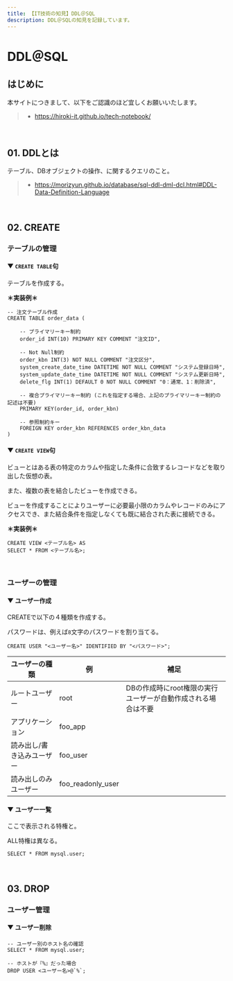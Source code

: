 ```yaml
---
title: 【IT技術の知見】DDL＠SQL
description: DDL＠SQLの知見を記録しています。
---
```


# DDL＠SQL

## はじめに

本サイトにつきまして、以下をご認識のほど宜しくお願いいたします。

> - https://hiroki-it.github.io/tech-notebook/

<br>

## 01. DDLとは

テーブル、DBオブジェクトの操作、に関するクエリのこと。

> - https://morizyun.github.io/database/sql-ddl-dml-dcl.html#DDL-Data-Definition-Language

<br>

## 02. CREATE

### テーブルの管理

#### ▼ `CREATE TABLE`句

テーブルを作成する。

**＊実装例＊**

```mysql
-- 注文テーブル作成
CREATE TABLE order_data (

    -- プライマリーキー制約
    order_id INT(10) PRIMARY KEY COMMENT "注文ID",

    -- Not Null制約
    order_kbn INT(3) NOT NULL COMMENT "注文区分",
    system_create_date_time DATETIME NOT NULL COMMENT "システム登録日時",
    system_update_date_time DATETIME NOT NULL COMMENT "システム更新日時",
    delete_flg INT(1) DEFAULT 0 NOT NULL COMMENT "0：通常、1：削除済",

    -- 複合プライマリーキー制約 (これを指定する場合、上記のプライマリーキー制約の記述は不要)
    PRIMARY KEY(order_id, order_kbn)

    -- 参照制約キー
    FOREIGN KEY order_kbn REFERENCES order_kbn_data
)
```

#### ▼ `CREATE VIEW`句

ビューとはある表の特定のカラムや指定した条件に合致するレコードなどを取り出した仮想の表。

また、複数の表を結合したビューを作成できる。

ビューを作成することによりユーザーに必要最小限のカラムやレコードのみにアクセスでき、また結合条件を指定しなくても既に結合された表に接続できる。

**＊実装例＊**

```mysql
CREATE VIEW <テーブル名> AS
SELECT * FROM <テーブル名>;
```

<br>

### ユーザーの管理

#### ▼ ユーザー作成

CREATEで以下の４種類を作成する。

パスワードは、例えば`8`文字のパスワードを割り当てる。

```mysql
CREATE USER "<ユーザー名>" IDENTIFIED BY "<パスワード>";
```

| ユーザーの種類            | 例                | 補足                                                         |
| ------------------------- | ----------------- | ------------------------------------------------------------ |
| ルートユーザー            | root              | DBの作成時にroot権限の実行ユーザーが自動作成される場合は不要 |
| アプリケーション          | foo_app           |                                                              |
| 読み出し/書き込みユーザー | foo_user          |                                                              |
| 読み出しのみユーザー      | foo_readonly_user |                                                              |

#### ▼ ユーザー一覧

ここで表示される特権と。

ALL特権は異なる。

```mysql
SELECT * FROM mysql.user;
```

<br>

## 03. DROP

### ユーザー管理

#### ▼ ユーザー削除

```mysql
-- ユーザー別のホスト名の確認
SELECT * FROM mysql.user;

-- ホストが『%』だった場合
DROP USER <ユーザー名>@`%`;
```

<br>
